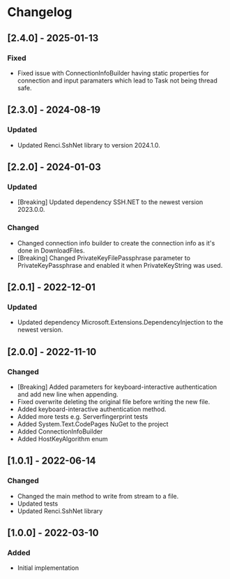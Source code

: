 # Changelog

## [2.4.0] - 2025-01-13
### Fixed
- Fixed issue with ConnectionInfoBuilder having static properties for connection and input paramaters which lead to Task not being thread safe.

## [2.3.0] - 2024-08-19
### Updated
- Updated Renci.SshNet library to version 2024.1.0.

## [2.2.0] - 2024-01-03
### Updated
- [Breaking] Updated dependency SSH.NET to the newest version 2023.0.0.

### Changed
- Changed connection info builder to create the connection info as it's done in DownloadFiles.
- [Breaking] Changed PrivateKeyFilePassphrase parameter to PrivateKeyPassphrase and enabled it when PrivateKeyString was used.

## [2.0.1] - 2022-12-01
### Updated
- Updated dependency Microsoft.Extensions.DependencyInjection to the newest version.

## [2.0.0] - 2022-11-10
### Changed
- [Breaking] Added parameters for keyboard-interactive authentication and add new line when appending.
- Fixed overwrite deleting the original file before writing the new file.
- Added keyboard-interactive authentication method.
- Added more tests e.g. Serverfingerprint tests
- Added System.Text.CodePages NuGet to the project
- Added ConnectionInfoBuilder
- Added HostKeyAlgorithm enum

## [1.0.1] - 2022-06-14
### Changed
- Changed the main method to write from stream to a file.
- Updated tests
- Updated Renci.SshNet library

## [1.0.0] - 2022-03-10
### Added
- Initial implementation
